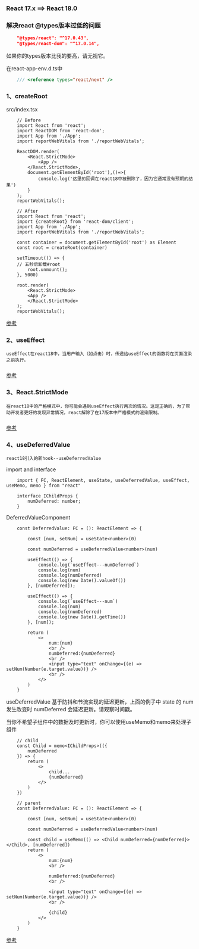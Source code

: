 ### React 17.x ==> React 18.0


### 解决react @types版本过低的问题

```json
    "@types/react": "^17.0.43",
    "@types/react-dom": "^17.0.14",
```
如果你的types版本比我的要高，请无视它。

在react-app-env.d.ts中
```ts
    /// <reference types="react/next" />
```


### 1、createRoot
src/index.tsx
```tsx
    // Before
    import React from 'react';
    import ReactDOM from 'react-dom';
    import App from './App';
    import reportWebVitals from './reportWebVitals';

    ReactDOM.render(
        <React.StrictMode>
            <App />
        </React.StrictMode>,
        document.getElementById('root'),()=>{
            console.log('这里的回调在react18中被删除了，因为它通常没有预期的结果')
        }
    );
    reportWebVitals();

    // After
    import React from 'react';
    import {createRoot} from 'react-dom/client';
    import App from './App';
    import reportWebVitals from './reportWebVitals';

    const container = document.getElementById('root') as Element
    const root = createRoot(container)

    setTimeout(() => {
    // 五秒后卸载#root
        root.unmount();
    }, 5000)

    root.render(
        <React.StrictMode>
        <App />
        </React.StrictMode>
    );
    reportWebVitals();
```
[参考](https://reactjs.org/blog/2022/03/08/react-18-upgrade-guide.html)
    
### 2、useEffect
    useEffect在react18中，当用户输入（如点击）时，传递给useEffect的函数将在页面渲染之前执行。
###
[参考](https://reactjs.org/docs/hooks-reference.html#useeffect)

### 3、React.StrictMode
    在react18中的严格模式中，你可能会遇到useEffect执行两次的情况。这是正确的，为了帮助开发者更好的发现异常情况，react解除了在17版本中严格模式的渲染限制。
### 
 [参考](https://github.com/facebook/react/blob/main/CHANGELOG.md)

    
### 4、useDeferredValue
    react18引入的新hook--useDeferredValue

import and interface
```tsx
    import { FC, ReactElement, useState, useDeferredValue, useEffect, useMemo, memo } from "react"

    interface IChildProps {
        numDeferred: number;
    }
```

DeferredValueComponent
```tsx
    const DeferredValue: FC = (): ReactElement => {

        const [num, setNum] = useState<number>(0)

        const numDeferred = useDeferredValue<number>(num)

        useEffect(() => {
            console.log(`useEffect---numDeferred`)
            console.log(num)
            console.log(numDeferred)
            console.log(new Date().valueOf())
        }, [numDeferred]);

        useEffect(() => {
            console.log(`useEffect---num`)
            console.log(num)
            console.log(numDeferred)
            console.log(new Date().getTime())
        }, [num]);

        return (
            <>
                num:{num}
                <br />
                numDeferred:{numDeferred}
                <br />
                <input type="text" onChange={(e) => setNum(Number(e.target.value))} />
                <br />
            </>
        )
    }
```
useDeferredValue 基于防抖和节流实现的延迟更新，上面的例子中 state 的 num 发生改变时 numDeferred 会延迟更新。请观察时间戳。

当你不希望子组件中的数据及时更新时，你可以使用useMemo和memo来处理子组件

```tsx
    // child
    const Child = memo<IChildProps>(({
        numDeferred
    }) => {
        return (
            <>
                child...
                {numDeferred}
            </>
        )
    })

    // parent
    const DeferredValue: FC = (): ReactElement => {

        const [num, setNum] = useState<number>(0)

        const numDeferred = useDeferredValue<number>(num)

        const child = useMemo(() => <Child numDeferred={numDeferred}></Child>, [numDeferred])
        return (
            <>
                num:{num}
                <br />

                numDeferred:{numDeferred}
                <br />

                <input type="text" onChange={(e) => setNum(Number(e.target.value))} />
                <br />

                {child}
            </>
        )
    }
```
[参考](https://reactjs.org/docs/hooks-reference.html#usedeferredvalue)

